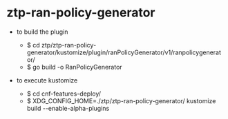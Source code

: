 # ztp-ran-policy-generator
-  to build the plugin

    - $ cd ztp/ztp-ran-policy-generator/kustomize/plugin/ranPolicyGenerator/v1/ranpolicygenerator/
    - $ go build -o RanPolicyGenerator

-  to execute kustomize

    - $ cd cnf-features-deploy/
    - $ XDG_CONFIG_HOME=./ztp/ztp-ran-policy-generator/ kustomize build --enable-alpha-plugins
